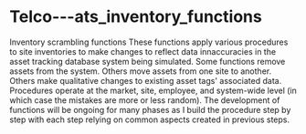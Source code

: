 # Telco---ats_inventory_functions
Inventory scrambling functions
These functions apply various procedures to site inventories to make changes to reflect data innaccuracies in the asset tracking database system being simulated. Some functions remove assets from the system. Others move assets from one site to another. Others make qualitative changes to existing asset tags' associated data. Procedures operate at the market, site, employee, and system-wide level (in which case the mistakes are more or less random). The development of functions will be ongoing for many phases as I build the procedure step by step with each step relying on common aspects created in previous steps.
